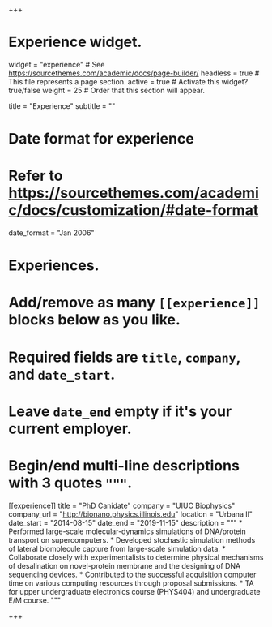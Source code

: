 +++
# Experience widget.
widget = "experience"  # See https://sourcethemes.com/academic/docs/page-builder/
headless = true  # This file represents a page section.
active = true  # Activate this widget? true/false
weight = 25  # Order that this section will appear.

title = "Experience"
subtitle = ""

# Date format for experience
#   Refer to https://sourcethemes.com/academic/docs/customization/#date-format
date_format = "Jan 2006"

# Experiences.
#   Add/remove as many `[[experience]]` blocks below as you like.
#   Required fields are `title`, `company`, and `date_start`.
#   Leave `date_end` empty if it's your current employer.
#   Begin/end multi-line descriptions with 3 quotes `"""`.
[[experience]]
  title = "PhD Canidate"
  company = "UIUC Biophysics"
  company_url = "http://bionano.physics.illinois.edu"
  location = "Urbana Il"
  date_start = "2014-08-15"
  date_end = "2019-11-15"
  description = """
    * Performed large-scale molecular-dynamics simulations of DNA/protein transport on supercomputers.
	* Developed stochastic simulation methods of lateral biomolecule capture from large-scale simulation data. 
	* Collaborate closely with experimentalists to determine physical mechanisms of desalination on novel-protein membrane and the designing of DNA sequencing devices.
	* Contributed to the successful acquisition computer time on various computing resources through proposal submissions.
	* TA for upper undergraduate electronics course (PHYS404) and undergraduate E/M course. """


+++
